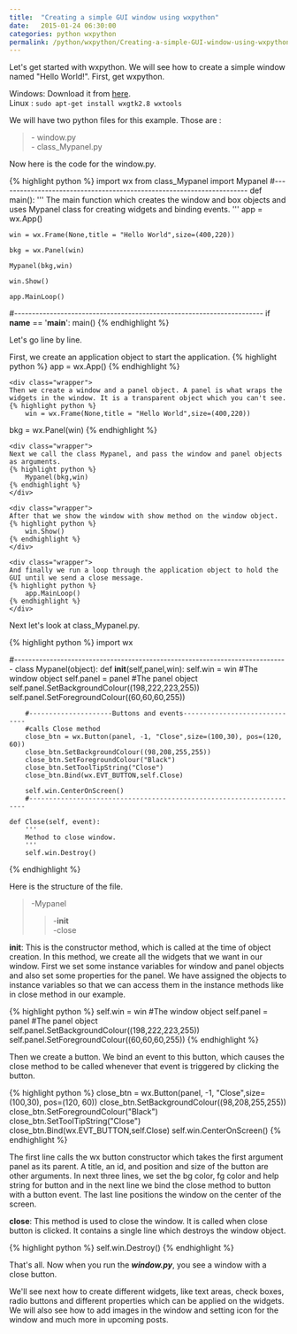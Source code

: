 ```yaml
---
title:  "Creating a simple GUI window using wxpython"
date:   2015-01-24 06:30:00
categories: python wxpython
permalink: /python/wxpython/Creating-a-simple-GUI-window-using-wxpython.html
---
```


<p>
	Let's get started with wxpython. We will see how to create a simple window named "Hello World!". First, get wxpython.
</p>
<p>
	Windows:  Download it from <a href="#">here</a>.<br>
	Linux  :  <code>sudo apt-get install wxgtk2.8 wxtools</code>
</p>
<p>We will have two python files for this example. Those are :<br>
<blockquote>
	- window.py  <br>
	- class_Mypanel.py
</blockquote>
</p>
<p>Now here is the code for the window.py.
<div class="wrapper">
	{% highlight python %}
	import wx
from class_Mypanel import Mypanel
#----------------------------------------------------------------------
def main():
    '''
    The main function which creates the window and box objects and uses
    Mypanel class for creating widgets and binding events.
    '''
    app = wx.App()

    win = wx.Frame(None,title = "Hello World",size=(400,220))

    bkg = wx.Panel(win)
    
    Mypanel(bkg,win)

    win.Show()

    app.MainLoop()

#----------------------------------------------------------------------
if __name__ == '__main__':
    main()
{% endhighlight %}
</div>
</p>

<p>
	Let's go line by line.
	<div class="wrapper">
	First, we create an application object to start the application.
	{% highlight python %}
	    app = wx.App()
	{% endhighlight %}
	</div>

	<div class="wrapper">
	Then we create a window and a panel object. A panel is what wraps the widgets in the window. It is a transparent object which you can't see.
	{% highlight python %}
	    win = wx.Frame(None,title = "Hello World",size=(400,220))
bkg = wx.Panel(win)
	{% endhighlight %}
	</div>

	<div class="wrapper">
	Next we call the class Mypanel, and pass the window and panel objects as arguments.
	{% highlight python %}
	    Mypanel(bkg,win)
	{% endhighlight %}
	</div>

	<div class="wrapper">
	After that we show the window with show method on the window object.
	{% highlight python %}
	    win.Show()
	{% endhighlight %}
	</div>

	<div class="wrapper">
	And finally we run a loop through the application object to hold the GUI until we send a close message.
	{% highlight python %}
	    app.MainLoop()
	{% endhighlight %}
	</div>
</p>
<p>
	Next let's look at class_Mypanel.py.
	<div class="wrapper">
{% highlight python %}
import wx

#-----------------------------------------------------------------------------
class Mypanel(object):
    def __init__(self,panel,win):
        self.win = win                                      #The window object
        self.panel = panel                                   #The panel object
        self.panel.SetBackgroundColour((198,222,223,255))
        self.panel.SetForegroundColour((60,60,60,255))
                       
        #---------------------Buttons and events------------------------------
        #calls Close method
        close_btn = wx.Button(panel, -1, "Close",size=(100,30), pos=(120, 60))
        close_btn.SetBackgroundColour((98,208,255,255))
        close_btn.SetForegroundColour("Black")
        close_btn.SetToolTipString("Close")
        close_btn.Bind(wx.EVT_BUTTON,self.Close)

        self.win.CenterOnScreen()
        #---------------------------------------------------------------------

    def Close(self, event):
        '''
        Method to close window.
        '''
        self.win.Destroy()

{% endhighlight %}
	</div>
	<p>Here is the structure of the file.
		<blockquote>
		-Mypanel<br>
			<blockquote>
			-__init__<br>
			-close
			</blockquote>
		</blockquote>
	</p>
	<p>
		<p>
		<b>__init__</b>: This is the constructor method, which is called at the time of object creation. In this method, we create all the widgets that we want in our window.
		First we set some instance variables for window and panel objects and also set some properties for the panel. We have assigned the objects to instance variables so that we can access them in the instance methods like in close method in our example.
		</p>
		<div>
			{% highlight python %}
self.win = win                                      #The window object
self.panel = panel                                   #The panel object
self.panel.SetBackgroundColour((198,222,223,255))
self.panel.SetForegroundColour((60,60,60,255))
			{% endhighlight %}
		</div>
		<p>
		Then we create a button. We bind an event to this button, which causes the close method to be called whenever that event is triggered by clicking the button.
		</p>
		<div>
			{% highlight python %}
close_btn = wx.Button(panel, -1, "Close",size=(100,30), pos=(120, 60))
close_btn.SetBackgroundColour((98,208,255,255))
close_btn.SetForegroundColour("Black")
close_btn.SetToolTipString("Close")
close_btn.Bind(wx.EVT_BUTTON,self.Close)
self.win.CenterOnScreen()
			{% endhighlight %}
		</div>
		<p>
		The first line calls the wx button constructor which takes the first argument panel as its parent. A title, an id, and position and size of the button are other arguments.
		In next three lines, we set the bg color, fg color and help string for button and in the next line we bind the close method to button with a button event.
		The last line positions the window on the center of the screen.
		</p>
	</p>
	<p>
		<b>close</b>: This method is used to close the window. It is called when close button is clicked. It contains a single line which destroys the window object.
		<div>
			{% highlight python %}
			self.win.Destroy()
			{% endhighlight %}
		</div>
	</p>
</p>
<p>That's all. Now when you run the <b><i>window.py</i></b>, you see a window with a close button.</p>
<p>We'll see next how to create different widgets, like text areas, check boxes, radio buttons and different properties which can be applied on the widgets. We will also see how to add images in the window and setting icon for the window and much more in upcoming posts.</p>